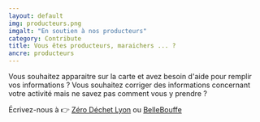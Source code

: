 ```yaml
---
layout: default
img: producteurs.png
imgalt: "En soutien à nos producteurs"
category: Contribute
title: Vous êtes producteurs, maraichers ... ?
ancre: producteurs
---
```

Vous souhaitez apparaitre sur la carte et avez besoin d'aide pour remplir vos informations ? Vous souhaitez corriger des informations concernant votre activité mais ne savez pas comment vous y prendre ?

Écrivez-nous à 👉 <a href="mailto:{{ site.email_zerodechetlyon }}" rel="nofollow norefferer" target="_blank" title="Écrire à Zéro Déchet Lyon">Zéro Déchet Lyon</a> ou <a href="mailto:{{ site.email }}" rel="nofollow norefferer" target="_blank" title="Écrire à BelleBouffe">BelleBouffe</a>